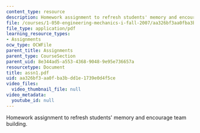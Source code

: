 ```yaml
---
content_type: resource
description: Homework assignment to refresh students' memory and encourage team building.
file: /courses/1-050-engineering-mechanics-i-fall-2007/aa326bf3aa0fba3bdd1e1739e0d4f5ce_assn1.pdf
file_type: application/pdf
learning_resource_types:
- Assignments
ocw_type: OCWFile
parent_title: Assignments
parent_type: CourseSection
parent_uid: 8e344ad5-a553-4368-9048-9e95e736657a
resourcetype: Document
title: assn1.pdf
uid: aa326bf3-aa0f-ba3b-dd1e-1739e0d4f5ce
video_files:
  video_thumbnail_file: null
video_metadata:
  youtube_id: null
---
```

Homework assignment to refresh students' memory and encourage team building.

